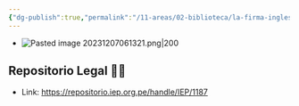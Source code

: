 ```yaml
---
{"dg-publish":true,"permalink":"/11-areas/02-biblioteca/la-firma-inglesa-gibbs-y-el-monopolio-del-guano-en-el-peru/","noteIcon":""}
---
```


- ![Pasted image 20231207061321.png|200](/img/user/02%20Image/Pasted%20image%2020231207061321.png)
## Repositorio Legal 🤸‍♂️
- Link: https://repositorio.iep.org.pe/handle/IEP/1187
